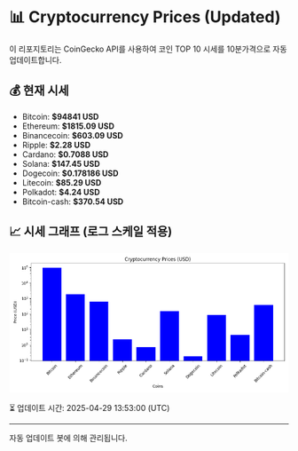 
# 📊 Cryptocurrency Prices (Updated)

이 리포지토리는 CoinGecko API를 사용하여 코인 TOP 10 시세를 10분가격으로 자동 업데이트합니다.

## 💰 현재 시세
- Bitcoin: **$94841 USD**
- Ethereum: **$1815.09 USD**
- Binancecoin: **$603.09 USD**
- Ripple: **$2.28 USD**
- Cardano: **$0.7088 USD**
- Solana: **$147.45 USD**
- Dogecoin: **$0.178186 USD**
- Litecoin: **$85.29 USD**
- Polkadot: **$4.24 USD**
- Bitcoin-cash: **$370.54 USD**

## 📈 시세 그래프 (로그 스케일 적용)
![Crypto Prices](crypto_prices.png)

⏳ 업데이트 시간: 2025-04-29 13:53:00 (UTC)

---
자동 업데이트 봇에 의해 관리됩니다.
